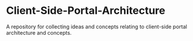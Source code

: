 Client-Side-Portal-Architecture
===============================

A repository for collecting ideas and concepts relating to client-side portal architecture and concepts.
